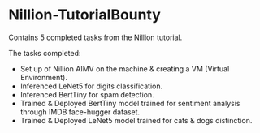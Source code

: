 # Nillion-TutorialBounty
Contains 5 completed tasks from the Nillion tutorial.

The tasks completed:
* Set up of Nillion AIMV on the machine & creating a VM (Virtual Environment).
* Inferenced LeNet5 for digits classification.
* Inferenced BertTiny for spam detection.
* Trained & Deployed BertTiny model trained for sentiment analysis through IMDB face-hugger dataset.
* Trained & Deployed LeNet5 model trained for cats & dogs distinction.
